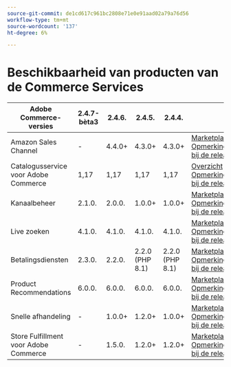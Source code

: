 ```yaml
---
source-git-commit: de1cd617c961bc2808e71e0e91aad02a79a76d56
workflow-type: tm+mt
source-wordcount: '137'
ht-degree: 6%

---
```

# Beschikbaarheid van producten van de Commerce Services


<table style="table-layout:auto">
  <thead>
    <tr>
      <th>Adobe Commerce-versies</th>
      <th>2.4.7-bèta3</th>
      <th>2.4.6.</th>
      <th>2.4.5.</th>
      <th>2.4.4.</th>
      <th></th>
    </tr>
  </thead>
  <tbody>
      <tr>
          <td>Amazon Sales Channel</td>
          <td>-</td>
          <td>4.4.0+</td>
          <td>4.3.0+</td>
          <td>4.3.0+</td>
          <td>
              <a href="https://commercemarketplace.adobe.com/magento-module-amazon.html">Marketplace</a><br/>
              <a href="https://experienceleague.adobe.com/docs/commerce-channels/amazon/release-notes.html">Opmerkingen bij de release</a><br/>
          </td>
      </tr>
      <tr>
          <td>Catalogusservice voor Adobe Commerce</td>
          <td>1,17</td>
          <td>1,17</td>
          <td>1,17</td>
          <td>1,17</td>
          <td>
              <a href="https://experienceleague.adobe.com/docs/commerce-merchant-services/catalog-service/guide-overview.html">Overzicht</a><br/>
              <a href="https://experienceleague.adobe.com/docs/commerce-merchant-services/catalog-service/release-notes.html">Opmerkingen bij de release</a><br/>
          </td>
      </tr>
      <tr>
          <td>Kanaalbeheer</td>
          <td>2.1.0.</td>
          <td>2.0.0.</td>
          <td>1.0.0+</td>
          <td>1.0.0+</td>
          <td>
              <a href="https://commercemarketplace.adobe.com/magento-channel-manager.html">Marketplace</a><br/>
              <a href="https://experienceleague.adobe.com/docs/commerce-channels/channel-manager/release-notes.html">Opmerkingen bij de release</a><br/>
          </td>
      </tr>
      <tr>
          <td>Live zoeken</td>
          <td>4.1.0.</td>
          <td>4.1.0.</td>
          <td>4.1.0.</td>
          <td>4.1.0.</td>
          <td>
              <a href="https://commercemarketplace.adobe.com/magento-live-search.html">Marketplace</a><br/>
              <a href="https://experienceleague.adobe.com/docs/commerce-merchant-services/live-search/release-notes.html">Opmerkingen bij de release</a><br/>
          </td>
      </tr>
      <tr>
          <td>Betalingsdiensten</td>
          <td>2.3.0.</td>
          <td>2.2.0.</td>
          <td>2.2.0 (PHP 8.1)</td>
          <td>2.2.0 (PHP 8.1)</td>
          <td>
              <a href="https://commercemarketplace.adobe.com/magento-payment-services.html">Marketplace</a><br/>
              <a href="https://experienceleague.adobe.com/docs/commerce-merchant-services/payment-services/release-notes.html">Opmerkingen bij de release</a><br/>
          </td>
      </tr>
      <tr>
          <td>Product Recommendations</td>
          <td>6.0.0.</td>
          <td>6.0.0.</td>
          <td>6.0.0.</td>
          <td>6.0.0.</td>
          <td>
              <a href="https://commercemarketplace.adobe.com/magento-product-recommendations.html">Marketplace</a><br/>
              <a href="https://experienceleague.adobe.com/docs/commerce-merchant-services/product-recommendations/release-notes.html">Opmerkingen bij de release</a><br/>
          </td>
      </tr>
      <tr>
          <td>Snelle afhandeling</td>
          <td>-</td>
          <td>1.0.0+</td>
          <td>1.2.0+</td>
          <td>1.0.0+</td>
          <td>
              <a href="https://commercemarketplace.adobe.com/magento-quick-checkout.html">Marketplace</a><br/>
              <a href="https://experienceleague.adobe.com/docs/commerce-merchant-services/product-recommendations/release-notes.html">Opmerkingen bij de release</a><br/>
          </td>
      </tr>
      <tr>
          <td>Store Fulfillment voor Adobe Commerce</td>
          <td>-</td>
          <td>1.5.0.</td>
          <td>1.2.0+</td>
          <td>1.2.0+</td>
          <td>
              <a href="https://commercemarketplace.adobe.com/store-fulfillment-magento-walmart.html">Marketplace</a><br/>
              <a href="https://experienceleague.adobe.com/docs/commerce-merchant-services/store-fulfillment/release-notes.html">Opmerkingen bij de release</a><br/>
          </td>
      </tr>
  </tbody>
</table>
